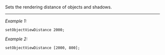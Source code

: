 Sets the rendering distance of objects and shadows.


---
*Example 1:*
```sqf
setObjectViewDistance 2000;
```

*Example 2:*
```sqf
setObjectViewDistance [2000, 800];
```